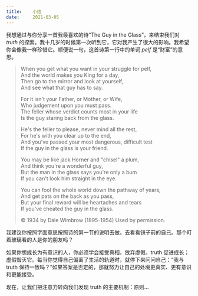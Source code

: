 ```yaml
---
title:    小结
date:     2021-03-05
---
```


我想通过与你分享一首我最喜欢的诗“The Guy in the Glass”，来结束我们对 *truth* 的探索。我十几岁的时候第一次听到它，它对我产生了很大的影响。我希望你会像我一样珍惜它。顺便说一句，这首诗第一行中的单词 *pelf* 是“财富”的意思。

> When you get what you want in your struggle for pelf,<br />
> And the world makes you King for a day,<br />
> Then go to the mirror and look at yourself,<br />
> And see what that guy has to say.<br />
>
> For it isn't your Father, or Mother, or Wife,<br />
> Who judgement upon you must pass.<br />
> The feller whose verdict counts most in your life<br />
> Is the guy staring back from the glass.<br />
>
> He's the feller to please, never mind all the rest,<br />
> For he's with you clear up to the end,<br />
> And you've passed your most dangerous, difficult test<br />
> If the guy in the glass is your friend.<br />
>
> You may be like jack Horner and "chisel" a plum,<br />
> And think you're a wonderful guy,<br />
> But the man in the glass says you're only a bum<br />
> If you can't look him straight in the eye.<br />
>
> You can fool the whole world down the pathway of years,<br />
> And get pats on the back as you pass,<br />
> But your final reward will be heartaches and tears<br />
> If you've cheated the guy in the glass.<br />
>
> © 1934 by Dale Wimbrow (1895-1954) Used by permission.

我建议你按照字面意思按照诗的第一节的说明去做。去看看镜子前的自己。那个盯着玻璃看的人是你的朋友吗？

如果你想成长为有意识的人，你必须学会接受真相，放弃虚假。truth 促进成长；虚假毁灭它。每当你觉得自己偏离了生活的轨道时，就停下来问问自己：“我与 truth 保持一致吗？”如果答案是否定的，那就努力让自己的处境更真实、更有意识和更能接受。

现在，让我们把注意力转向我们发现 truth 的主要机制：原则...
